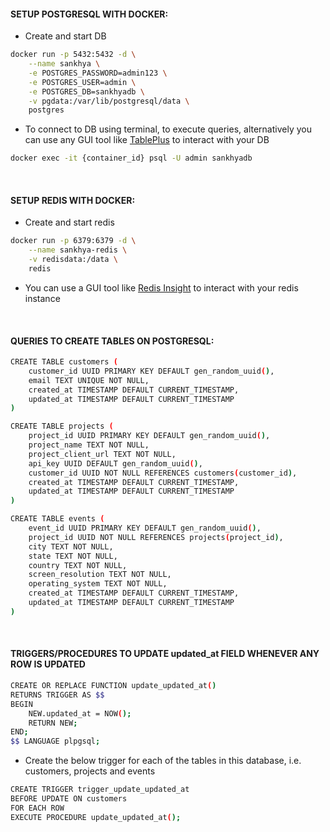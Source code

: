 #### SETUP POSTGRESQL WITH DOCKER:

-   Create and start DB

```bash
docker run -p 5432:5432 -d \
    --name sankhya \
    -e POSTGRES_PASSWORD=admin123 \
    -e POSTGRES_USER=admin \
    -e POSTGRES_DB=sankhyadb \
    -v pgdata:/var/lib/postgresql/data \
    postgres
```

-   To connect to DB using terminal, to execute queries, alternatively you can use any GUI tool like [TablePlus](https://tableplus.com/) to interact with your DB

```bash
docker exec -it {container_id} psql -U admin sankhyadb
```

<br/>

#### SETUP REDIS WITH DOCKER:

-   Create and start redis

```bash
docker run -p 6379:6379 -d \
    --name sankhya-redis \
    -v redisdata:/data \
    redis
```

-   You can use a GUI tool like [Redis Insight](https://redis.com/redis-enterprise/redis-insight/) to interact with your redis instance

<br/>

#### QUERIES TO CREATE TABLES ON POSTGRESQL:

```bash
CREATE TABLE customers (
    customer_id UUID PRIMARY KEY DEFAULT gen_random_uuid(),
    email TEXT UNIQUE NOT NULL,
    created_at TIMESTAMP DEFAULT CURRENT_TIMESTAMP,
    updated_at TIMESTAMP DEFAULT CURRENT_TIMESTAMP
)
```

```bash
CREATE TABLE projects (
    project_id UUID PRIMARY KEY DEFAULT gen_random_uuid(),
    project_name TEXT NOT NULL,
    project_client_url TEXT NOT NULL,
    api_key UUID DEFAULT gen_random_uuid(),
    customer_id UUID NOT NULL REFERENCES customers(customer_id),
    created_at TIMESTAMP DEFAULT CURRENT_TIMESTAMP,
    updated_at TIMESTAMP DEFAULT CURRENT_TIMESTAMP
)
```

```bash
CREATE TABLE events (
    event_id UUID PRIMARY KEY DEFAULT gen_random_uuid(),
    project_id UUID NOT NULL REFERENCES projects(project_id),
    city TEXT NOT NULL,
    state TEXT NOT NULL,
    country TEXT NOT NULL,
    screen_resolution TEXT NOT NULL,
    operating_system TEXT NOT NULL,
    created_at TIMESTAMP DEFAULT CURRENT_TIMESTAMP,
    updated_at TIMESTAMP DEFAULT CURRENT_TIMESTAMP
)
```

<br/>

#### TRIGGERS/PROCEDURES TO UPDATE updated_at FIELD WHENEVER ANY ROW IS UPDATED

```bash
CREATE OR REPLACE FUNCTION update_updated_at()
RETURNS TRIGGER AS $$
BEGIN
    NEW.updated_at = NOW();
    RETURN NEW;
END;
$$ LANGUAGE plpgsql;
```

-   Create the below trigger for each of the tables in this database, i.e. customers, projects and events

```bash
CREATE TRIGGER trigger_update_updated_at
BEFORE UPDATE ON customers
FOR EACH ROW
EXECUTE PROCEDURE update_updated_at();
```
